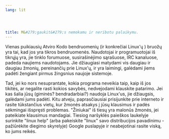 ```yaml
---
lang: lit




title: M&#279;gaukit&#279;s nemokamu ir neribotu palaikymu.
---
```


Vienas puikiausi&#371; Atviro Kodo bendruomeni&#371; (ir konkre&#269;iai Linux'&#371; ) bruo&#382;&#371; yra tai, kad jos yra tikros bendruomen&#279;s. Naudotojai ir programuotojai i&#353; tikr&#371;j&#371; yra, jie tinklo forumuose, susira&#353;in&#279;jimo s&#261;ra&#353;uose, IRC kanaluose, padeda naujiems naudotojams. Jie d&#382;iaugiasi matydami vis daugiau ir daugiau &#382;moni&#371;, pereinan&#269;i&#371; prie Linux'&#371;, ir yra laimingi, gal&#279;dami jiems pad&#279;ti &#382;engiant pirmus &#382;ingsnius naujoje sistemoje. 

Tad, jei ko nors nesuprantate, kokia programa neveikia taip, kaip i&#353; jos tikit&#279;s, ar negalite rasti kokios savyb&#279;s, nedvejodami klauskite patarimo. Jei kas &#353;alia j&#363;s&#371; (gimin&#279;s? bendradarbiai?) naudoja Linux'us, jie d&#382;iaugsis, gal&#279;dami jums pad&#279;ti. Kitu atveju, papras&#269;iausiai prisijunkite prie interneto ir rasite t&#363;kstan&#269;ius viet&#371;, kur &#382;mon&#279;s atsakys &#303; j&#363;s&#371; klausimus ir pad&#279;s s&#279;kmingai i&#353;spr&#281;sti problemas. "&#381;iniukai" i&#353; ties&#371; yra malon&#363;s &#382;mon&#279;s, jei pateikiate klausimus mandagiai. Tiesiog nar&#353;ykl&#279;s paie&#353;kos laukelyje surinkite "linux help" (arba pakeiskite "linux" savo distribucijos pavadinimu - pa&#382;i&#363;r&#279;kite diegimo skyrelyje) Google puslapyje ir neabejotinai rasite visk&#261;, ko jums reik&#279;s.




